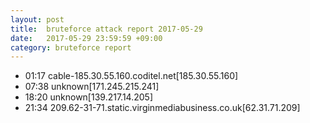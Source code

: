 ```yaml
---
layout: post
title:  bruteforce attack report 2017-05-29
date:   2017-05-29 23:59:59 +09:00
category: bruteforce report
---
```


* 01:17 cable-185.30.55.160.coditel.net[185.30.55.160]
* 07:38 unknown[171.245.215.241]
* 18:20 unknown[139.217.14.205]
* 21:34 209.62-31-71.static.virginmediabusiness.co.uk[62.31.71.209]

